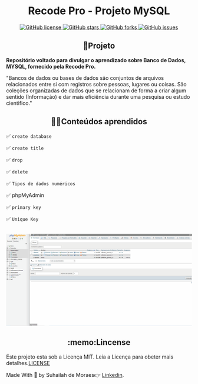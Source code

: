 
<h1 align=center>Recode Pro - Projeto MySQL</h1>

<p align=center>
<a href="https://github.com/SuhMoraes/ProjetoMySQL/blob/ main/LICENSE">
  <img  alt="GitHub license" src="https://img.shields.io/github/license/SuhMoraes/ProjetoMySQL">
</a> 
<a href="https://github.com/SuhMoraes/ProjetoMySQL/stargazers">
  <img  alt="GitHub stars" src="https://img.shields.io/github/stars/SuhMoraes/ProjetoMySQL">
</a>
<a href="https://github.com/SuhMoraes/ProjetoMySQL/network">
  <img  alt="GitHub forks" src="https://img.shields.io/github/forks/SuhMoraes/ProjetoMySQL">
</a>
<a href="https://github.com/SuhMoraes/ProjetoMySQL/issues">
  <img alt="GitHub issues" src="https://img.shields.io/github/issues/SuhMoraes/ProjetoMySQL">
</a>
</p>

<h2 align=center> 🚀Projeto  </h2>
<p><b>Repositório voltado para divulgar o aprendizado sobre Banco de Dados, MYSQL, fornecido pela Recode Pro.</b></p>

<p>"Bancos de dados ou bases de dados são conjuntos de arquivos relacionados entre si com registros sobre pessoas, lugares ou coisas. São coleções organizadas de dados que se relacionam de forma a criar algum sentido (Informação) e dar mais eficiência durante uma pesquisa ou estudo cientifico." </p>

 <h2 align=center>👨‍💻Conteúdos aprendidos</h2>
  <p>✅ <code>create database</code> </p>
  <p>✅ <code>create title</code> </p>
  <p>✅ <code>drop </code> </p>
  <p>✅ <code>delete</code> </p>
  <p>✅ <code>Tipos de dados numéricos</code> </p>
  <p>✅ phpMyAdmin </p>
  <p>✅ <code>primary key</code> </p>
  <p>✅ <code>Unique Key</code> </p>
 



<br>

<img src="https://github.com/SuhMoraes/ProjectSQL/blob/main/recodePro_bootcamp/dropdatabase.gif" />





<h2 align="center">:memo:Lincense</h2>

 Este projeto esta sob a Licença MIT. Leia a Licença para obeter mais detalhes.[LICENSE](https://github.com/SuhMoraes/ProjetoMySQL/blob/main/LICENSE)











Made With :blue_heart: by Suhailah de Moraes:point_right: [Linkedin](https://www.linkedin.com/in/suhailah-concei%C3%A7%C3%A3o-43069a150/).
